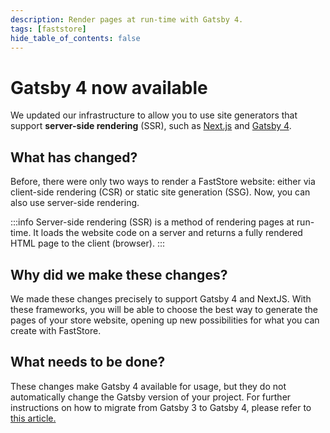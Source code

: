 ```yaml
---
description: Render pages at run-time with Gatsby 4.
tags: [faststore]
hide_table_of_contents: false
---
```


# Gatsby 4 now available

We updated our infrastructure to allow you to use site generators that support **server-side rendering** (SSR), such as [Next.js](https://nextjs.org/) and [Gatsby 4](https://www.gatsbyjs.com/gatsby-4/).

## What has changed?

Before, there were only two ways to render a FastStore website: either via client-side rendering (CSR) or static site generation (SSG). Now, you can also use server-side rendering. 

:::info
Server-side rendering (SSR) is a method of rendering pages at run-time. It loads the website code on a server and returns a fully rendered HTML page to the client (browser).
:::

## Why did we make these changes?

We made these changes precisely to support Gatsby 4 and NextJS. With these frameworks, you will be able to choose the best way to generate the pages of your store website, opening up new possibilities for what you can create with FastStore. 

## What needs to be done?

These changes make Gatsby 4 available for usage, but they do not automatically change the Gatsby version of your project. For further instructions on how to migrate from Gatsby 3 to Gatsby 4, please refer to [this article.](https://www.gatsbyjs.com/docs/reference/release-notes/migrating-from-v3-to-v4/)